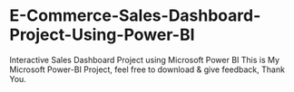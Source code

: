 # E-Commerce-Sales-Dashboard-Project-Using-Power-BI
Interactive Sales Dashboard Project using Microsoft Power BI
This is My Microsoft Power-BI Project, feel free to download & give feedback, Thank You.

